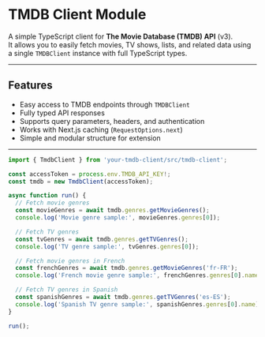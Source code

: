 # TMDB Client Module

A simple TypeScript client for **The Movie Database (TMDB) API** (v3).  
It allows you to easily fetch movies, TV shows, lists, and related data using a single `TMDBClient` instance with full TypeScript types.

---

## Features

- Easy access to TMDB endpoints through `TMDBClient`
- Fully typed API responses
- Supports query parameters, headers, and authentication
- Works with Next.js caching (`RequestOptions.next`)
- Simple and modular structure for extension

---

```ts
import { TmdbClient } from 'your-tmdb-client/src/tmdb-client';

const accessToken = process.env.TMDB_API_KEY!;
const tmdb = new TmdbClient(accessToken);

async function run() {
  // Fetch movie genres
  const movieGenres = await tmdb.genres.getMovieGenres();
  console.log('Movie genre sample:', movieGenres.genres[0]);

  // Fetch TV genres
  const tvGenres = await tmdb.genres.getTVGenres();
  console.log('TV genre sample:', tvGenres.genres[0]);

  // Fetch movie genres in French
  const frenchGenres = await tmdb.genres.getMovieGenres('fr-FR');
  console.log('French movie genre sample:', frenchGenres.genres[0].name);

  // Fetch TV genres in Spanish
  const spanishGenres = await tmdb.genres.getTVGenres('es-ES');
  console.log('Spanish TV genre sample:', spanishGenres.genres[0].name);
}

run();
```

